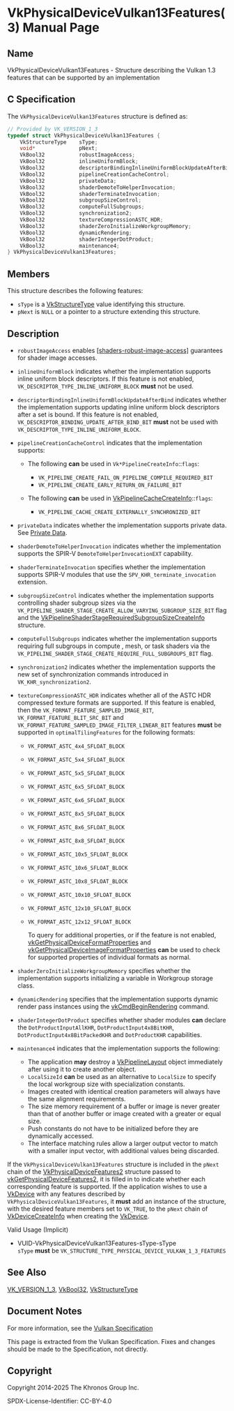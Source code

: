 # VkPhysicalDeviceVulkan13Features(3) Manual Page

## Name

VkPhysicalDeviceVulkan13Features - Structure describing the Vulkan 1.3 features that can be supported by an implementation



## [](#_c_specification)C Specification

The `VkPhysicalDeviceVulkan13Features` structure is defined as:

```c++
// Provided by VK_VERSION_1_3
typedef struct VkPhysicalDeviceVulkan13Features {
    VkStructureType    sType;
    void*              pNext;
    VkBool32           robustImageAccess;
    VkBool32           inlineUniformBlock;
    VkBool32           descriptorBindingInlineUniformBlockUpdateAfterBind;
    VkBool32           pipelineCreationCacheControl;
    VkBool32           privateData;
    VkBool32           shaderDemoteToHelperInvocation;
    VkBool32           shaderTerminateInvocation;
    VkBool32           subgroupSizeControl;
    VkBool32           computeFullSubgroups;
    VkBool32           synchronization2;
    VkBool32           textureCompressionASTC_HDR;
    VkBool32           shaderZeroInitializeWorkgroupMemory;
    VkBool32           dynamicRendering;
    VkBool32           shaderIntegerDotProduct;
    VkBool32           maintenance4;
} VkPhysicalDeviceVulkan13Features;
```

## [](#_members)Members

This structure describes the following features:

- `sType` is a [VkStructureType](https://registry.khronos.org/vulkan/specs/latest/man/html/VkStructureType.html) value identifying this structure.
- `pNext` is `NULL` or a pointer to a structure extending this structure.

## [](#_description)Description

- []()`robustImageAccess` enables [\[shaders-robust-image-access\]](#shaders-robust-image-access) guarantees for shader image accesses.
- []()`inlineUniformBlock` indicates whether the implementation supports inline uniform block descriptors. If this feature is not enabled, `VK_DESCRIPTOR_TYPE_INLINE_UNIFORM_BLOCK` **must** not be used.
- []()`descriptorBindingInlineUniformBlockUpdateAfterBind` indicates whether the implementation supports updating inline uniform block descriptors after a set is bound. If this feature is not enabled, `VK_DESCRIPTOR_BINDING_UPDATE_AFTER_BIND_BIT` **must** not be used with `VK_DESCRIPTOR_TYPE_INLINE_UNIFORM_BLOCK`.
- []()`pipelineCreationCacheControl` indicates that the implementation supports:
  
  - The following **can** be used in `Vk*PipelineCreateInfo`::`flags`:
    
    - `VK_PIPELINE_CREATE_FAIL_ON_PIPELINE_COMPILE_REQUIRED_BIT`
    - `VK_PIPELINE_CREATE_EARLY_RETURN_ON_FAILURE_BIT`
  - The following **can** be used in [VkPipelineCacheCreateInfo](https://registry.khronos.org/vulkan/specs/latest/man/html/VkPipelineCacheCreateInfo.html)::`flags`:
    
    - `VK_PIPELINE_CACHE_CREATE_EXTERNALLY_SYNCHRONIZED_BIT`
- []()`privateData` indicates whether the implementation supports private data. See [Private Data](#private-data).
- []()`shaderDemoteToHelperInvocation` indicates whether the implementation supports the SPIR-V `DemoteToHelperInvocationEXT` capability.
- []()`shaderTerminateInvocation` specifies whether the implementation supports SPIR-V modules that use the `SPV_KHR_terminate_invocation` extension.
- []()`subgroupSizeControl` indicates whether the implementation supports controlling shader subgroup sizes via the `VK_PIPELINE_SHADER_STAGE_CREATE_ALLOW_VARYING_SUBGROUP_SIZE_BIT` flag and the [VkPipelineShaderStageRequiredSubgroupSizeCreateInfo](https://registry.khronos.org/vulkan/specs/latest/man/html/VkPipelineShaderStageRequiredSubgroupSizeCreateInfo.html) structure.
- []()`computeFullSubgroups` indicates whether the implementation supports requiring full subgroups in compute , mesh, or task shaders via the `VK_PIPELINE_SHADER_STAGE_CREATE_REQUIRE_FULL_SUBGROUPS_BIT` flag.
- []()`synchronization2` indicates whether the implementation supports the new set of synchronization commands introduced in `VK_KHR_synchronization2`.
- []()`textureCompressionASTC_HDR` indicates whether all of the ASTC HDR compressed texture formats are supported. If this feature is enabled, then the `VK_FORMAT_FEATURE_SAMPLED_IMAGE_BIT`, `VK_FORMAT_FEATURE_BLIT_SRC_BIT` and `VK_FORMAT_FEATURE_SAMPLED_IMAGE_FILTER_LINEAR_BIT` features **must** be supported in `optimalTilingFeatures` for the following formats:
  
  - `VK_FORMAT_ASTC_4x4_SFLOAT_BLOCK`
  - `VK_FORMAT_ASTC_5x4_SFLOAT_BLOCK`
  - `VK_FORMAT_ASTC_5x5_SFLOAT_BLOCK`
  - `VK_FORMAT_ASTC_6x5_SFLOAT_BLOCK`
  - `VK_FORMAT_ASTC_6x6_SFLOAT_BLOCK`
  - `VK_FORMAT_ASTC_8x5_SFLOAT_BLOCK`
  - `VK_FORMAT_ASTC_8x6_SFLOAT_BLOCK`
  - `VK_FORMAT_ASTC_8x8_SFLOAT_BLOCK`
  - `VK_FORMAT_ASTC_10x5_SFLOAT_BLOCK`
  - `VK_FORMAT_ASTC_10x6_SFLOAT_BLOCK`
  - `VK_FORMAT_ASTC_10x8_SFLOAT_BLOCK`
  - `VK_FORMAT_ASTC_10x10_SFLOAT_BLOCK`
  - `VK_FORMAT_ASTC_12x10_SFLOAT_BLOCK`
  - `VK_FORMAT_ASTC_12x12_SFLOAT_BLOCK`
    
    To query for additional properties, or if the feature is not enabled, [vkGetPhysicalDeviceFormatProperties](https://registry.khronos.org/vulkan/specs/latest/man/html/vkGetPhysicalDeviceFormatProperties.html) and [vkGetPhysicalDeviceImageFormatProperties](https://registry.khronos.org/vulkan/specs/latest/man/html/vkGetPhysicalDeviceImageFormatProperties.html) **can** be used to check for supported properties of individual formats as normal.
- []()`shaderZeroInitializeWorkgroupMemory` specifies whether the implementation supports initializing a variable in Workgroup storage class.
- []()`dynamicRendering` specifies that the implementation supports dynamic render pass instances using the [vkCmdBeginRendering](https://registry.khronos.org/vulkan/specs/latest/man/html/vkCmdBeginRendering.html) command.
- []()`shaderIntegerDotProduct` specifies whether shader modules **can** declare the `DotProductInputAllKHR`, `DotProductInput4x8BitKHR`, `DotProductInput4x8BitPackedKHR` and `DotProductKHR` capabilities.
- []()`maintenance4` indicates that the implementation supports the following:
  
  - The application **may** destroy a [VkPipelineLayout](https://registry.khronos.org/vulkan/specs/latest/man/html/VkPipelineLayout.html) object immediately after using it to create another object.
  - `LocalSizeId` **can** be used as an alternative to `LocalSize` to specify the local workgroup size with specialization constants.
  - Images created with identical creation parameters will always have the same alignment requirements.
  - The size memory requirement of a buffer or image is never greater than that of another buffer or image created with a greater or equal size.
  - Push constants do not have to be initialized before they are dynamically accessed.
  - The interface matching rules allow a larger output vector to match with a smaller input vector, with additional values being discarded.

If the `VkPhysicalDeviceVulkan13Features` structure is included in the `pNext` chain of the [VkPhysicalDeviceFeatures2](https://registry.khronos.org/vulkan/specs/latest/man/html/VkPhysicalDeviceFeatures2.html) structure passed to [vkGetPhysicalDeviceFeatures2](https://registry.khronos.org/vulkan/specs/latest/man/html/vkGetPhysicalDeviceFeatures2.html), it is filled in to indicate whether each corresponding feature is supported. If the application wishes to use a [VkDevice](https://registry.khronos.org/vulkan/specs/latest/man/html/VkDevice.html) with any features described by `VkPhysicalDeviceVulkan13Features`, it **must** add an instance of the structure, with the desired feature members set to `VK_TRUE`, to the `pNext` chain of [VkDeviceCreateInfo](https://registry.khronos.org/vulkan/specs/latest/man/html/VkDeviceCreateInfo.html) when creating the [VkDevice](https://registry.khronos.org/vulkan/specs/latest/man/html/VkDevice.html).

Valid Usage (Implicit)

- [](#VUID-VkPhysicalDeviceVulkan13Features-sType-sType)VUID-VkPhysicalDeviceVulkan13Features-sType-sType  
  `sType` **must** be `VK_STRUCTURE_TYPE_PHYSICAL_DEVICE_VULKAN_1_3_FEATURES`

## [](#_see_also)See Also

[VK\_VERSION\_1\_3](https://registry.khronos.org/vulkan/specs/latest/man/html/VK_VERSION_1_3.html), [VkBool32](https://registry.khronos.org/vulkan/specs/latest/man/html/VkBool32.html), [VkStructureType](https://registry.khronos.org/vulkan/specs/latest/man/html/VkStructureType.html)

## [](#_document_notes)Document Notes

For more information, see the [Vulkan Specification](https://registry.khronos.org/vulkan/specs/latest/html/vkspec.html#VkPhysicalDeviceVulkan13Features)

This page is extracted from the Vulkan Specification. Fixes and changes should be made to the Specification, not directly.

## [](#_copyright)Copyright

Copyright 2014-2025 The Khronos Group Inc.

SPDX-License-Identifier: CC-BY-4.0